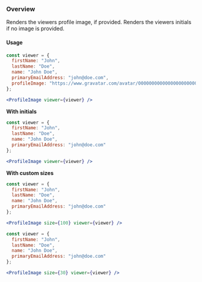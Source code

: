### Overview
Renders the viewers profile image, if provided. Renders the viewers initials if no image is provided.

#### Usage
```jsx
const viewer = {
  firstName: "John",
  lastName: "Doe",
  name: "John Doe",
  primaryEmailAddress: "john@doe.com",
  profileImage: "https://www.gravatar.com/avatar/00000000000000000000000000000000?d=identicon&f=y"
};

<ProfileImage viewer={viewer} />
```

**With initials**
```jsx
const viewer = {
  firstName: "John",
  lastName: "Doe",
  name: "John Doe",
  primaryEmailAddress: "john@doe.com"
};

<ProfileImage viewer={viewer} />

```

**With custom sizes**
```jsx
const viewer = {
  firstName: "John",
  lastName: "Doe",
  name: "John Doe",
  primaryEmailAddress: "john@doe.com"
};

<ProfileImage size={100} viewer={viewer} />

```

```jsx
const viewer = {
  firstName: "John",
  lastName: "Doe",
  name: "John Doe",
  primaryEmailAddress: "john@doe.com"
};

<ProfileImage size={30} viewer={viewer} />

```
